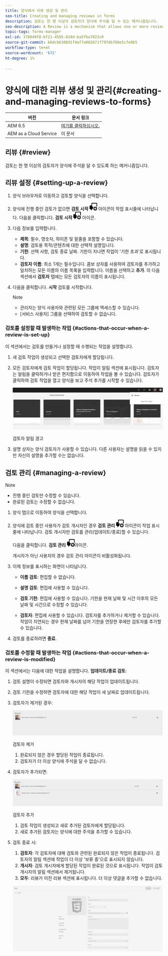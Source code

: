 ```yaml
---
title: 양식에서 리뷰 생성 및 관리
seo-title: Creating and managing reviews in forms
description: 검토는 한 명 이상의 검토자가 양식에 주석을 달 수 있는 메커니즘입니다.
seo-description: A Review is a mechanism that allows one or more reviewers to comment on a form.
topic-tags: forms-manager
exl-id: 378049f8-bf21-4595-819d-ba5fba7023c0
source-git-commit: b6dcb6308d1f4af7a002671f797db766e5cfe9b5
workflow-type: tm+mt
source-wordcount: '672'
ht-degree: 1%

---
```


# 양식에 대한 리뷰 생성 및 관리{#creating-and-managing-reviews-to-forms}

| 버전 | 문서 링크 |
| -------- | ---------------------------- |
| AEM 6.5 | [여기를 클릭하십시오.](https://experienceleague.adobe.com/docs/experience-manager-65/forms/adaptive-forms-advanced-authoring/create-reviews-forms.html) |
| AEM as a Cloud Service | 이 문서 |

## 리뷰 {#review}

검토는 한 명 이상의 검토자가 양식에 주석을 달 수 있도록 하는 메커니즘입니다.

## 리뷰 설정 {#setting-up-a-review}

1. 양식 브라우저로 이동하고 검토할 양식을 선택합니다.
1. 양식에 진행 중인 검토가 없으면 **검토 시작** ![aem6forms_review_chat_comment](assets/aem6forms_review_chat_comment.png) 아이콘이 작업 표시줄에 나타납니다. 다음을 클릭합니다. **검토 시작** ![aem6forms_review_chat_comment](assets/aem6forms_review_chat_comment.png) 아이콘.
1. 다음 정보를 입력합니다.

   * **제목**: 필수, 영숫자, 하이픈 및 밑줄을 포함할 수 있습니다.
   * **설명**: 검토용 목적/콘텐츠에 대한 선택적 설명입니다.
   * **기한**: 선택 사항, 검토 종료 날짜. 기한이 지나면 작업이 &#39;기한 초과&#39;로 표시됩니다.
   * **검토자 이름**: 최소 1개는 필수입니다. 콤보 상자를 사용하여 검토자를 추가하고 일치하는 모든 이름의 이름 목록을 입력합니다. 이름을 선택하고 **추가**. 의 다음 섹션에서 **검토자** 탭에는 모든 검토자의 이름이 표시됩니다.

1. 다음을 클릭합니다. **시작** 검토를 시작합니다.

   >[!NOTE]
   >
   >* 관리자는 양식 사용자와 관련된 모든 그룹에 액세스할 수 있습니다.
   >* [서비스 사용자] 그룹을 선택하여 검토할 수 없습니다.

### 검토를 설정할 때 발생하는 작업 {#actions-that-occur-when-a-review-is-set-up}

이 섹션에서는 검토를 만들거나 설정할 때 수행되는 작업을 설명합니다.

1. 새 검토 작업이 생성되고 선택한 검토자에게 할당됩니다.
1. 모든 검토자에게 검토 작업이 할당됩니다. 작업이 알림 섹션에 표시됩니다. 검토자는 알림을 클릭하거나 받은 편지함으로 이동하여 작업을 볼 수 있습니다. 검토자가 클릭하여 검토 작업을 열고 양식을 보고 주석 추가를 시작할 수 있습니다.

   ![검토자 알림 경고](assets/review-notification-img.png)

   검토자 알림 경고

1. 설명 상자는 양식 검토자가 사용할 수 있습니다. 다른 사용자는 설명을 읽을 수 있지만 자신의 설명을 추가할 수는 없습니다.

## 검토 관리 {#managing-a-review}

>[!NOTE]
>
>* 진행 중인 검토만 수정할 수 있습니다.
>* 완료된 검토는 수정할 수 없습니다.

1. 양식 탭으로 이동하여 양식을 선택합니다.

1. 양식에 검토 중인 사용자가 검토 개시자인 경우 **검토 관리** ![aem6forms_review_chat_comment](assets/aem6forms_review_chat_comment.png) 아이콘이 작업 표시줄에 나타납니다. 검토 개시자만 검토를 관리(업데이트/종료)할 수 있습니다.

   다음을 클릭합니다. **검토 관리** ![aem6forms_review_chat_comment](assets/aem6forms_review_chat_comment.png)아이콘.

   개시자가 아닌 사용자의 경우 검토 관리 아이콘이 비활성화됩니다.

1. 이제 정보를 표시하는 화면이 나타납니다.

   * **이름 검토**: 편집할 수 없습니다.

   * **설명 검토**: 편집에 사용할 수 있습니다.

   * **검토 기한**: 편집에 사용할 수 있습니다. 기한을 현재 날짜 및 시간 이후의 모든 날짜 및 시간으로 수정할 수 있습니다.

   * **검토자**: 편집에 사용할 수 있습니다. 검토자를 추가하거나 제거할 수 있습니다. 작업이 지연되는 경우 현재 날짜를 넘어 기한을 연장한 후에만 검토자를 추가할 수 있습니다.

1. 검토를 종료하려면 **종료**.

### 검토를 수정할 때 발생하는 작업 {#actions-that-occur-when-a-review-is-modified}

이 섹션에서는 다음에 대한 작업을 설명합니다. **업데이트/종료 검토**:

1. 검토 설명이 수정되면 검토자와 개시자의 해당 작업이 업데이트됩니다.
1. 검토 기한을 수정하면 검토자에 대한 해당 작업이 새 날짜로 업데이트됩니다.

1. 검토자가 제거된 경우:

   ![검토자 제거](assets/removeduser.png)

   검토자 제거

   1. 완료되지 않은 경우 할당된 작업이 종료됩니다.
   1. 검토자가 더 이상 양식에 주석을 달 수 없습니다.

1. 검토자가 추가되면:

   ![검토자 추가](assets/addedreviewer.png)

   검토자 추가

   1. 검토 작업이 생성되고 새로 추가된 검토자에게 할당됩니다.
   1. 새로 추가된 검토자는 양식에 대한 주석을 추가할 수 있습니다.

1. 검토 종료 시:

   1. **검토자**: 각 검토자에 대해 검토와 관련된 완료되지 않은 작업이 종료됩니다. 검토자의 알림 섹션에 작업이 더 이상 &#39;보류 중&#39;으로 표시되지 않습니다.
   1. **개시자**: 검토 개시자에게 할당된 작업이 완료된 것으로 표시됩니다. 작업이 검토 개시자의 알림 섹션에서 제거됩니다.
   1. **모두**: 리뷰가 이전 리뷰 섹션에 표시됩니다. 더 이상 댓글을 추가할 수 없습니다.

   ![검토 완료](assets/review-complete-imgg.png)
